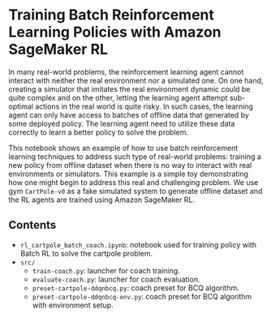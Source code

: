 # Training Batch Reinforcement Learning Policies with Amazon SageMaker RL

In many real-world problems, the reinforcement learning agent cannot interact with neither the real environment nor a simulated one. On one hand, creating a simulator that imitates the real environment dynamic could be quite complex and on the other, letting the learning agent attempt sub-optimal actions in the real world is quite risky. In such cases, the learning agent can only have access to batches of offline data that generated by some deployed policy. The learning agent need to utilize these data correctly to learn a better policy to solve the problem.

This notebook shows an example of how to use batch reinforcement learning techniques to address such type of real-world problems: training a new policy from offline dataset when there is no way to interact with real environments or simulators. This example is a simple toy demonstrating how one might begin to address this real and challenging problem. We use gym `CartPole-v0` as a fake simulated system to generate offline dataset and the RL agents are trained using Amazon SageMaker RL.

## Contents

* `rl_cartpole_batch_coach.ipynb`: notebook used for training policy with Batch RL to solve the cartpole problem.
* `src/`
  * `train-coach.py`: launcher for coach training.
  * `evaluate-coach.py`: launcher for coach evaluation.
  * `preset-cartpole-ddqnbcq.py`: coach preset for BCQ algorithm.
  * `preset-cartpole-ddqnbcq-env.py`: coach preset for BCQ algorithm with environment setup.
